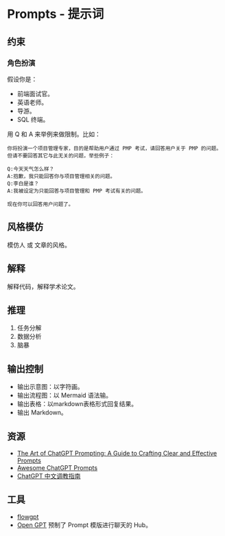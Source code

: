 # Prompts - 提示词

## 约束
### 角色扮演
假设你是：
* 前端面试官。
* 英语老师。
* 导游。
* SQL 终端。

用 Q 和 A 来举例来做限制。比如：
```
你将扮演一个项目管理专家，目的是帮助用户通过 PMP 考试，请回答用户关于 PMP 的问题。但请不要回答其它与此无关的问题，举些例子：

Q:今天天气怎么样？
A:抱歉，我只能回答你与项目管理相关的问题。
Q:李白是谁？
A:我被设定为只能回答与项目管理和 PMP 考试有关的问题。

现在你可以回答用户问题了。
```


## 风格模仿
模仿人 或 文章的风格。

## 解释
解释代码，解释学术论文。

## 推理
1. 任务分解
2. 数据分析
3. 脑暴

## 输出控制
* 输出示意图：以字符画。
* 输出流程图：以 Mermaid 语法输。
* 输出表格：以markdown表格形式回复结果。
* 输出 Markdown。


## 资源
* [The Art of ChatGPT Prompting: A Guide to Crafting Clear and Effective Prompts](https://fka.gumroad.com/l/art-of-chatgpt-prompting)
* [Awesome ChatGPT Prompts](https://github.com/f/awesome-chatgpt-prompts)
* [ChatGPT 中文调教指南](https://github.com/PlexPt/awesome-chatgpt-prompts-zh)

## 工具
* [flowgpt](https://flowgpt.com/)
* [Open GPT](https://open-gpt.app/) 预制了 Prompt 模版进行聊天的 Hub。
